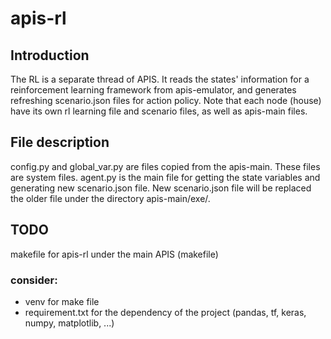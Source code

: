 # apis-rl

## Introduction
The RL is a separate thread of APIS. It reads the states' information for a reinforcement learning framework from 
apis-emulator, and generates refreshing scenario.json files for action policy. Note that each node (house) have its own 
rl learning file and scenario files, as well as apis-main files.

## File description
config.py and global_var.py are files copied from the apis-main. These files are system files.
agent.py is the main file for getting the state variables and generating new scenario.json file. New scenario.json
file will be replaced the older file under the directory apis-main/exe/.

## TODO
makefile for apis-rl under the main APIS (makefile)

### consider: 
- venv for make file
- requirement.txt for the dependency of the project
(pandas, tf, keras, numpy, matplotlib, ...)



